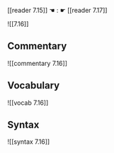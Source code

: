 [[reader 7.15]] ☚ : ☛ [[reader 7.17]]

![[7.16]]

## Commentary

![[commentary 7.16]]

## Vocabulary

![[vocab 7.16]]

## Syntax

![[syntax 7.16]]


